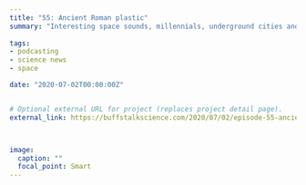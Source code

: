 ```yaml
---
title: "55: Ancient Roman plastic"
summary: "Interesting space sounds, millennials, underground cities and chestnut trees."
  
tags:
- podcasting
- science news
- space

date: "2020-07-02T00:00:00Z"


# Optional external URL for project (replaces project detail page).
external_link: https://buffstalkscience.com/2020/07/02/episode-55-ancient-roman-plastic/



image:
  caption: ""
  focal_point: Smart
---
```

